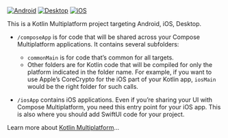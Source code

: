 [![Android](https://img.shields.io/github/actions/workflow/status/judahben149/Eclair/build.yml?label=Android&branch=main&color=green)](https://github.com/judahben149/Eclair/actions/workflows/build.yml)
[![Desktop](https://img.shields.io/github/actions/workflow/status/judahben149/Eclair/build.yml?label=Desktop&branch=main&color=orange)](https://github.com/judahben149/Eclair/actions/workflows/build.yml)
[![iOS](https://img.shields.io/github/actions/workflow/status/judahben149/Eclair/build.yml?label=iOS&branch=main&color=blue)](https://github.com/judahben149/Eclair/actions/workflows/build.yml)


This is a Kotlin Multiplatform project targeting Android, iOS, Desktop.

* `/composeApp` is for code that will be shared across your Compose Multiplatform applications.
  It contains several subfolders:
  - `commonMain` is for code that’s common for all targets.
  - Other folders are for Kotlin code that will be compiled for only the platform indicated in the folder name.
    For example, if you want to use Apple’s CoreCrypto for the iOS part of your Kotlin app,
    `iosMain` would be the right folder for such calls.

* `/iosApp` contains iOS applications. Even if you’re sharing your UI with Compose Multiplatform,
  you need this entry point for your iOS app. This is also where you should add SwiftUI code for your project.


Learn more about [Kotlin Multiplatform](https://www.jetbrains.com/help/kotlin-multiplatform-dev/get-started.html)…

